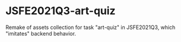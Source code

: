 # JSFE2021Q3-art-quiz
Remake of assets collection for task "art-quiz" in JSFE2021Q3, which "imitates" backend behavior.
